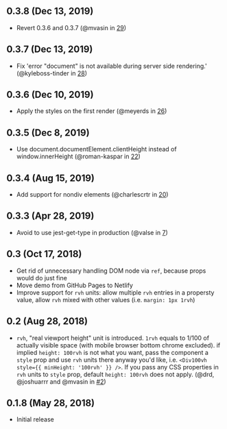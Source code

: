 ## 0.3.8 (Dec 13, 2019)

- Revert 0.3.6 and 0.3.7 (@mvasin in [29](https://github.com/mvasin/react-div-100vh/pull/29))

## 0.3.7 (Dec 13, 2019)

- Fix 'error "document" is not available during server side rendering.' (@kyleboss-tinder in [28](https://github.com/mvasin/react-div-100vh/pull/28))

## 0.3.6 (Dec 10, 2019)

- Apply the styles on the first render (@meyerds in [26](https://github.com/mvasin/react-div-100vh/pull/26))

## 0.3.5 (Dec 8, 2019)

- Use document.documentElement.clientHeight instead of window.innerHeight (@roman-kaspar in [22](https://github.com/mvasin/react-div-100vh/pull/22))

## 0.3.4 (Aug 15, 2019)

- Add support for nondiv elements (@charlescrtr in [20](https://github.com/mvasin/react-div-100vh/pull/20))

## 0.3.3 (Apr 28, 2019)

- Avoid to use jest-get-type in production (@valse in [7](https://github.com/mvasin/react-div-100vh/pull/7))

## 0.3 (Oct 17, 2018)

- Get rid of unnecessary handling DOM node via `ref`, because props would do just fine
- Move demo from GitHub Pages to Netlify
- Improve support for `rvh` units: allow multiple `rvh` entries in a propersty value, allow `rvh` mixed with other values (i.e. `margin: 1px 1rvh`)

## 0.2 (Aug 28, 2018)

- `rvh`, "real viewport height" unit is introduced. `1rvh` equals to 1/100 of actually visible space (with mobile browser bottom chrome excluded). if implied `height: 100rvh` is not what you want, pass the component a `style` prop and use `rvh` units there anyway you'd like, i.e. `<Div100vh style={{ minHeight: '100rvh' }} />`. If you pass any CSS properties in `rvh` units to `style` prop, default `height: 100rvh` does not apply. (@drd, @joshuarrr and @mvasin in [#2](https://github.com/mvasin/react-div-100vh/pull/2))

## 0.1.8 (May 28, 2018)

- Initial release
